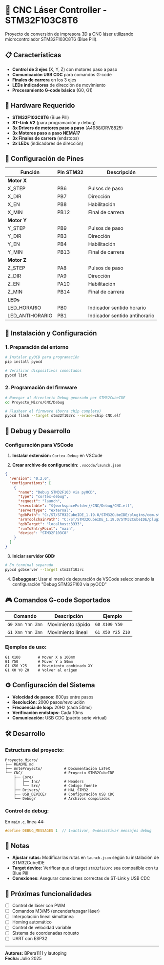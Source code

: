 # 🔧 CNC Láser Controller - STM32F103C8T6

Proyecto de conversión de impresora 3D a CNC láser utilizando microcontrolador STM32F103C8T6 (Blue Pill).

## 📋 Características

- **Control de 3 ejes** (X, Y, Z) con motores paso a paso
- **Comunicación USB CDC** para comandos G-code
- **Finales de carrera** en los 3 ejes
- **LEDs indicadores** de dirección de movimiento
- **Procesamiento G-code básico** (G0, G1)

## 🔧 Hardware Requerido

- **STM32F103C8T6** (Blue Pill)
- **ST-Link V2** (para programación y debug)
- **3x Drivers de motores paso a paso** (A4988/DRV8825)
- **3x Motores paso a paso NEMA17**
- **3x Finales de carrera** (endstops)
- **2x LEDs** (indicadores de dirección)

## 📍 Configuración de Pines

| Función | Pin STM32 | Descripción |
|---------|-----------|-------------|
| **Motor X** | | |
| X_STEP | PB6 | Pulsos de paso |
| X_DIR | PB7 | Dirección |
| X_EN | PB8 | Habilitación |
| X_MIN | PB12 | Final de carrera |
| **Motor Y** | | |
| Y_STEP | PB9 | Pulsos de paso |
| Y_DIR | PB3 | Dirección |
| Y_EN | PB4 | Habilitación |
| Y_MIN | PB13 | Final de carrera |
| **Motor Z** | | |
| Z_STEP | PA8 | Pulsos de paso |
| Z_DIR | PA9 | Dirección |
| Z_EN | PA10 | Habilitación |
| Z_MIN | PB14 | Final de carrera |
| **LEDs** | | |
| LED_HORARIO | PB0 | Indicador sentido horario |
| LED_ANTIHORARIO | PB1 | Indicador sentido antihorario |

## 🚀 Instalación y Configuración

### 1. Preparación del entorno

```bash
# Instalar pyOCD para programación
pip install pyocd

# Verificar dispositivos conectados
pyocd list
```

### 2. Programación del firmware

```bash
# Navegar al directorio Debug generado por STM32CubeIDE
cd Proyecto_Micro/CNC/Debug

# Flashear el firmware (borra chip completo)
pyocd flash --target stm32f103rc --erase=chip CNC.elf
```

## 🐛 Debug y Desarrollo

### Configuración para VSCode

1. **Instalar extensión:** `Cortex-Debug` en VSCode

2. **Crear archivo de configuración:** `.vscode/launch.json`

```json
{
  "version": "0.2.0",
  "configurations": [
    {
      "name": "Debug STM32F103 via pyOCD",
      "type": "cortex-debug",
      "request": "launch",
      "executable": "${workspaceFolder}/CNC/Debug/CNC.elf",
      "servertype": "external",
      "gdbPath": "C:/ST/STM32CubeIDE_1.19.0/STM32CubeIDE/plugins/com.st.stm32cube.ide.mcu.externaltools.gnu-tools-for-stm32.13.3.rel1.win32_1.0.0.202411081344/tools/bin/arm-none-eabi-gdb.exe",
      "armToolchainPath": "C:/ST/STM32CubeIDE_1.19.0/STM32CubeIDE/plugins/com.st.stm32cube.ide.mcu.externaltools.gnu-tools-for-stm32.13.3.rel1.win32_1.0.0.202411081344/tools/bin",
      "gdbTarget": "localhost:3333",
      "runToEntryPoint": "main",
      "device": "STM32F103C8"
    }
  ]
}
```

3. **Iniciar servidor GDB:**

```bash
# En terminal separado
pyocd gdbserver --target stm32f103rc
```

4. **Debuggear:** Usar el menú de depuración de VSCode seleccionando la configuración "Debug STM32F103 via pyOCD"

## 🎮 Comandos G-code Soportados

| Comando | Descripción | Ejemplo |
|---------|-------------|---------|
| `G0 Xnn Ynn Znn` | Movimiento rápido | `G0 X100 Y50` |
| `G1 Xnn Ynn Znn` | Movimiento lineal | `G1 X50 Y25 Z10` |

### Ejemplos de uso:

```gcode
G1 X100        # Mover X a 100mm
G1 Y50         # Mover Y a 50mm
G1 X50 Y25     # Movimiento combinado XY
G1 X0 Y0 Z0    # Volver al origen
```

## ⚙️ Configuración del Sistema

- **Velocidad de pasos:** 800μs entre pasos
- **Resolución:** 2000 pasos/revolución
- **Frecuencia de loop:** 20Hz (cada 50ms)
- **Verificación endstops:** Cada 10ms
- **Comunicación:** USB CDC (puerto serie virtual)

## 🛠️ Desarrollo

### Estructura del proyecto:

```
Proyecto_Micro/
├── README.md
├── AnteProyecto/          # Documentación LaTeX
└── CNC/                   # Proyecto STM32CubeIDE
    ├── Core/
    │   ├── Inc/           # Headers
    │   └── Src/           # Código fuente
    ├── Drivers/           # HAL STM32
    ├── USB_DEVICE/        # Configuración USB CDC
    └── Debug/             # Archivos compilados
```

### Control de debug:

En `main.c`, línea 44:
```c
#define DEBUG_MESSAGES 1  // 1=activar, 0=desactivar mensajes debug
```

## 📝 Notas

- **Ajustar rutas:** Modificar las rutas en `launch.json` según tu instalación de STM32CubeIDE
- **Target device:** Verificar que el target `stm32f103rc` sea compatible con tu Blue Pill
- **Conexiones:** Asegurar conexiones correctas de ST-Link y USB CDC

## 🔮 Próximas funcionalidades

- [ ] Control de láser con PWM
- [ ] Comandos M3/M5 (encender/apagar láser)
- [ ] Interpolación lineal simultánea
- [ ] Homing automático
- [ ] Control de velocidad variable
- [ ] Sistema de coordenadas robusto
- [ ] UART con ESP32

---

**Autores:** BPera1111 y lautoping  
**Fecha:** Julio 2025